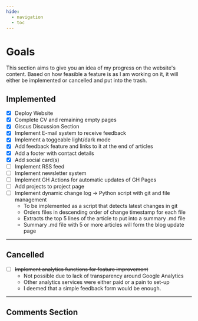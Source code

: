```yaml
---
hide:
  - navigation
  - toc
---
```


# Goals

This section aims to give you an idea of my progress on the website's content. Based on how feasible a feature is as I am working on it, it will either be implemented or cancelled and put into the trash.

## Implemented
- [x] Deploy Website
- [x] Complete CV and remaining empty pages
- [x] Giscus Discussion Section
- [x] Implement E-mail system to receive feedback
- [x] Implement a toggeable light/dark mode
- [x] Add feedback feature and links to it at the end of articles
- [x] Add a footer with contact details
- [x] Add social card(s)
- [ ] Implement RSS feed
- [ ] Implement newsletter system
- [ ] Implement GH Actions for automatic updates of GH Pages
- [ ] Add projects to project page
- [ ] Implement dynamic change log -> Python script with git and file management
    - To be implemented as a script that detects latest changes in git
    - Orders files in descending order of change timestamp for each file
    - Extracts the top 5 lines of the article to put into a summary .md file
    - Summary .md file with 5 or more articles will form the blog update page

---

## Cancelled

- [ ] ~~Implement analytics functions for feature improvement~~
    - Not possible due to lack of transparency around Google Analytics
    - Other analytics services were either paid or a pain to set-up
    - I deemed that a simple feedback form would be enough.

---

## Comments Section

<script src="https://giscus.app/client.js"
        data-repo="cedricfyc/my-cv-blog"
        data-repo-id="R_kgDOQFT-mg"
        data-category="Q&A"
        data-category-id="DIC_kwDOQFT-ms4Cw36I"
        data-mapping="pathname"
        data-strict="0"
        data-reactions-enabled="1"
        data-emit-metadata="0"
        data-input-position="bottom"
        data-theme="dark"
        data-lang="en"
        crossorigin="anonymous"
        async>
</script>
